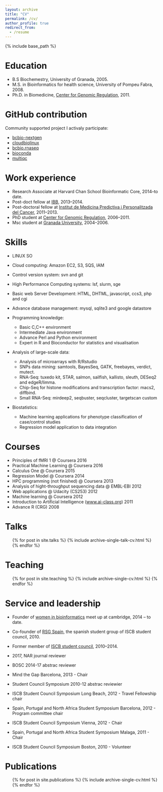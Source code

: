 ```yaml
---
layout: archive
title: "CV"
permalink: /cv/
author_profile: true
redirect_from:
  - /resume
---
```


{% include base_path %}

Education
======

* B.S Biochemestry, University of Granada, 2005.
* M.S. in Bioinformatics for health science, University of Pompeu
  Fabra, 2008.
* Ph.D. in Biomedicine, [Center for Genomic
  Regulation](http://www.crg.es), 2011.

GitHub contribution 
======

Community supported project I activaly participate:

* [bcbio-nextgen](http://github.com/chapmanb/bcbio-nextgen)
* [cloudbiolinux](http://github.com/chapmanb/cloudbiolinux)
* [bcbio.rnaseq](https://github.com/roryk/bcbio.rnaseq)
* [bioconda](https://github.com/bioconda/bioconda-recipes)
* [multiqc](https://github.com/ewels/MultiQC)

Work experience
======

* Research Associate at Harvard Chan School Bioinformatic Core,
  2014–to date.
* Post-doct fellow at
  [IBB](http://ibb.uab.es/ibb/index.php?option=com_wrapper&Itemid=127), 2013–2014.
* Post-doctoral fellow at [Institut de Medicina Predictiva i
  Personalitzada del Cancer](http://www.imppc.org), 2011–2013.
* PhD student at [Center for Genomic
  Regulation](http://www.crg.es), 2006–2011.
* Msc student at [Granada University](http://www.ugr.es), 2004–2006.

Skills
======
* LINUX SO
* Cloud computing: Amazon EC2, S3, SQS, IAM
* Control version system: svn and git
* High Performance Computing systems: lsf, slurm, sge
* Basic web Server Development: HTML, DHTML, javascript, ccs3, php and cgi
* Advance database management: mysql, sqlite3 and google datastore
* Programming knowledge:
  * Basic C,C++ environment
  * Intermediate Java environment
  * Advance Perl and Python environment
  * Expert in R and Bioconductor for statistics and visualisation

* Analysis of large-scale data:
  * Analysis of microarrays with R/Rstudio
  * SNPs data mining: samtools, BayesSeq, GATK, freebayes, verdict, mutect.
  * RNA-Seq: tuxedo kit, STAR, salmon, sailfish, kallisto, sleuth, DESeq2
and edgeR/limma.
  * Chip-Seq for histone modifications and transcription factor: macs2,
diffbind.
  * Small RNA-Seq: mirdeep2, seqbuster, seqcluster, targetscan custom

* Biostatistics:
  * Machine learning applications for phenotype classification of
case/control studies
  * Regression model application to data integration


Courses 
=======

* Principles of fMRI 1 @ Coursera 2016
* Practical Machine Learning @ Coursera 2016
* Calculus One @ Coursera 2015
* Regression Model @ Coursera 2014
* HPC programming (not finished) @ Coursera 2013
* Analysis of hight-throughput sequencing data @ EMBL-EBI 2012
* Web applications @ Udacity (CS253) 2012
* Machine learning @ Coursera 2012
* Introduction to Artificial Intelligence (www.ai-class.org) 2011
* Advance R (CRG) 2008

Talks
======
  <ul>{% for post in site.talks %}
    {% include archive-single-talk-cv.html %}
  {% endfor %}</ul>
  
Teaching
======
  <ul>{% for post in site.teaching %}
    {% include archive-single-cv.html %}
  {% endfor %}</ul>
  
Service and leadership
======

* Founder of [women in bioinformatics](https://www.meetup.com/Cambridge-woman-developers-in-bioinformatics/) 
  meet up at cambridge, 2014 – to date.
* Co-founder of [RSG Spain](http://www.rsgspain.org), the spanish
  student group of ISCB student council, 2010.
* Former member of [ISCB student council](http://www.iscbsc.org),
  2010–2014.

* 2017, NAR journal reviewer
* BOSC 2014-17 abstrac reviewer
* Mind the Gap Barcelona, 2013 - Chair
* Student Council Symposium 2010-12 abstrac reviewier

* ISCB Student Council Symposium Long Beach, 2012 - Travel Fellowship
    chair
* Spain, Portugal and North Africa Student Symposium Barcelona, 2012 -
    Program committee chair
* ISCB Student Council Symposium Vienna, 2012 - Chair
* Spain, Portugal and North Africa Student Symposium Malaga, 2011 -
    Chair
* ISCB Student Council Symposium Boston, 2010 - Volunteer

Publications
======
  <ul>{% for post in site.publications %}
    {% include archive-single-cv.html %}
  {% endfor %}</ul>

